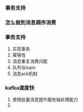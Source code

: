 ### 事务支持
### 怎么做到消息顺序消费
### 事务支持

1. 实现事务
2. 幂等性
3. 消息重复消费问题
4. 队列与topic
5. 消息ack机制

### kafka速度快

1. 使用批量消息提升服务端处理能力
2. 